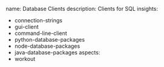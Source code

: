 name: Database Clients
description: Clients for SQL
insights:
  - connection-strings
  - gui-client
  - command-line-client
  - python-database-packages
  - node-database-packages
  - java-database-packages
aspects:
  - workout
 
